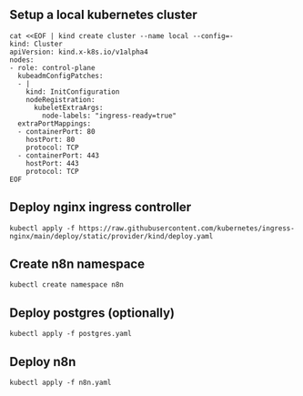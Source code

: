 ## Setup a local kubernetes cluster
```
cat <<EOF | kind create cluster --name local --config=-
kind: Cluster
apiVersion: kind.x-k8s.io/v1alpha4
nodes:
- role: control-plane
  kubeadmConfigPatches:
  - |
    kind: InitConfiguration
    nodeRegistration:
      kubeletExtraArgs:
        node-labels: "ingress-ready=true"
  extraPortMappings:
  - containerPort: 80
    hostPort: 80
    protocol: TCP
  - containerPort: 443
    hostPort: 443
    protocol: TCP
EOF
```

## Deploy nginx ingress controller
```
kubectl apply -f https://raw.githubusercontent.com/kubernetes/ingress-nginx/main/deploy/static/provider/kind/deploy.yaml
```

## Create n8n namespace
```
kubectl create namespace n8n
```

## Deploy postgres (optionally)
```
kubectl apply -f postgres.yaml
```

## Deploy n8n
```
kubectl apply -f n8n.yaml
```

